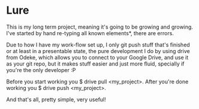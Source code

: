 # Lure

This is my long term project, meaning it's going to be growing and growing. I've started by hand re-typing all 
known elements*, there are errors.

Due to how I have my work-flow set up, I only git push stuff that's finished or at least in a presentable 
state, the pure development I do by using drive from Odeke, which allows you to connect to your Google Drive, 
and use it as your git repo, but it makes stuff easier and just more fluid, specially if you're the only 
developer :P

Before you start working you $ drive pull <my_project>.
After you're done working you $ drive push <my_project>.

And that's all, pretty simple, very useful!
